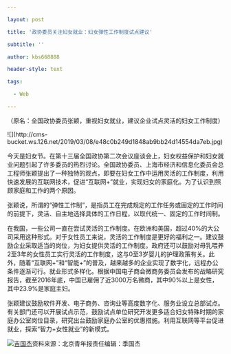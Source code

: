 ---
layout: post
title: '政协委员关注妇女就业：妇女弹性工作制度试点建议'
subtitle: ''
author: kbs668888
header-style: text
tags:
  - Web
---
（原名：全国政协委员张颖，重视妇女就业，建议企业试点灵活的妇女工作制度）

![](http://cms-
bucket.ws.126.net/2019/03/08/e48c0b249d1848ab9bb24d14554da7eb.jpg)

今天是妇女节。在第十三届全国政协第二次会议座谈会上，妇女权益保护和妇女就业问题引起了许多委员的热烈讨论。全国政协委员、上海市经济和信息化委员会总工程师张颖提出了一种独特的观点，即要在妇女工作中运用灵活的工作制度，利用快速发展的互联网技术，促进“互联网+”就业，实现妇女的家庭化。为了认识到照顾家庭和工作的两个原因。

张颖说，所谓的“弹性工作制”，是指员工在完成规定的工作任务或固定的工作时间的前提下，灵活、自主地选择具体的工作日程，以取代统一、固定的工作时间制。

在我国，一些公司一直在尝试灵活的工作制度。在欧洲和美国，超过40%的大公司采用这种形式。对于女性员工来说，灵活的工作制度是更好的福利之一。建议鼓励企业采取适当的岗位，为妇女提供灵活的工作制度。政府还可以鼓励对母乳喂养2至3年的女性员工实行灵活的工作制度，这与0至3岁婴儿的护理政策有关。此外，随着“互联网+”和“智能+”的普及，越来越多的企业实现了数字化，远程办公条件逐渐可行。就业形式多样化。根据中国电子商会微商务委员会发布的战略研究报告，截至2016年底，中国已雇佣了近3000万名微商，其中90%以上是女性，其中23.9%是家庭主妇。

张颖建议鼓励软件开发、电子商务、咨询业等高度数字化、服务业设立总部试点。有关部门还可以开展试点示范，鼓励试点单位研究开发更多适合妇女特殊时期的家庭办公室岗位目录，研究出台鼓励家庭办公室的优惠措施。利用互联网等平台促进就业，探索“智力+女性就业”的新模式。

[![吉国杰](http://img1.cache.netease.com/cnews/css13/img/end_news.png)](http://news.163.com/)资料来源：北京青年报责任编辑：季国杰

